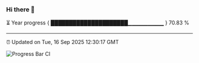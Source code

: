 ### Hi there 👋

⏳ Year progress { █████████████████████▁▁▁▁▁▁▁▁▁ } 70.83 %

---

⏰ Updated on Tue, 16 Sep 2025 12:30:17 GMT

![Progress Bar CI](https://github.com/liununu/liununu/workflows/Progress%20Bar%20CI/badge.svg)
